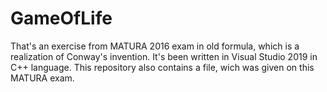 # GameOfLife
That's an exercise from MATURA 2016 exam in old formula, which is a realization of Conway's invention.
It's been written in Visual Studio 2019 in C++ language. This repository also contains a file, wich was given on this MATURA exam.
